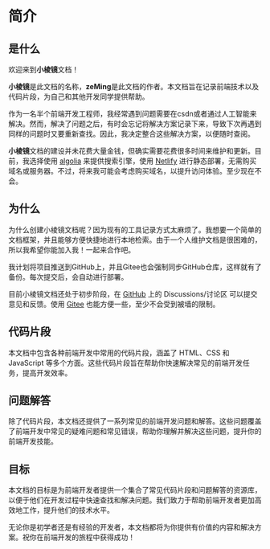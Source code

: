 # 简介

## 是什么

欢迎来到**小棱镜**文档！

**小棱镜**是此文档的名称，**zeMing**是此文档的作者。本文档旨在记录前端技术以及代码片段，为自己和其他开发同学提供帮助。

作为一名半个前端开发工程师，我经常遇到问题需要在csdn或者通过人工智能来解决。然而，解决了问题之后，有时会忘记将解决方案记录下来，导致下次再遇到同样的问题时又要重新查找。因此，我决定整合这些解决方案，以便随时查阅。

**小棱镜**文档的建设并未花费大量金钱，但确实需要花费很多时间来维护和更新。目前，我选择使用 [algolia](https://crawler.algolia.com/admin/crawlers/d7d3d82e-565b-4284-89ea-1b63c3c0f274/overview) 来提供搜索引擎，使用 [Netlify](https://app.netlify.com/sites/vlogxiao/overview) 进行静态部署，无需购买域名或服务器。不过，将来我可能会考虑购买域名，以提升访问体验。至少现在不会。

## 为什么

为什么创建小棱镜文档呢？因为现有的工具记录方式太麻烦了。我想要一个简单的文档框架，并且能够方便快捷地进行本地检索。由于一个人维护文档是很困难的，所以我希望你能加入我！一起来合作吧。

我计划将项目推送到GitHub上，并且Gitee也会强制同步GitHub仓库，这样就有了备份。每次提交后，会自动进行部署。

目前小棱镜文档还处于初步阶段，在 [GitHub](https://github.com/zeMingGit/vlog) 上的 Discussions/讨论区 可以提交意见和反馈。使用 [Gitee](https://gitee.com/zeminga/vlog) 也能方便一些，至少不会受到被墙的限制。

## 代码片段

本文档中包含各种前端开发中常用的代码片段，涵盖了 HTML、CSS 和 JavaScript 等多个方面。这些代码片段旨在帮助你快速解决常见的前端开发任务，提高开发效率。

## 问题解答

除了代码片段，本文档还提供了一系列常见的前端开发问题和解答。这些问题覆盖了前端开发中常见的疑难问题和常见错误，帮助你理解并解决这些问题，提升你的前端开发技能。

## 目标

本文档的目标是为前端开发者提供一个集合了常见代码片段和问题解答的资源库，以便于他们在开发过程中快速查找和解决问题。我们致力于帮助前端开发者更加高效地工作，提升他们的技术水平。

无论你是初学者还是有经验的开发者，本文档都将为你提供有价值的内容和解决方案。祝你在前端开发的旅程中获得成功！
